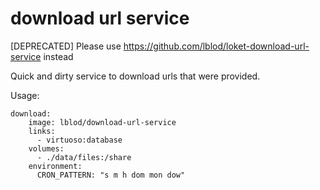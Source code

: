 # download url service

[DEPRECATED] Please use https://github.com/lblod/loket-download-url-service instead

Quick and dirty service to download urls that were provided.

Usage:

```
download:
    image: lblod/download-url-service
    links:
      - virtuoso:database
    volumes:
      - ./data/files:/share
    environment:
      CRON_PATTERN: "s m h dom mon dow"
```

